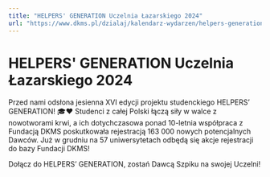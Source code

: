 ```yaml
---
title: "HELPERS' GENERATION Uczelnia Łazarskiego 2024"
url: "https://www.dkms.pl/dzialaj/kalendarz-wydarzen/helpers-generation-uczelnia-lazarskiego-zima2024"
---
```


# HELPERS' GENERATION Uczelnia Łazarskiego 2024

Przed nami odsłona jesienna XVI edycji projektu studenckiego HELPERS’ GENERATION! 🎓❤️ Studenci z całej Polski łączą siły w walce z nowotworami krwi, a ich dotychczasowa ponad 10\-letnia współpraca z Fundacją DKMS poskutkowała rejestracją 163 000 nowych potencjalnych Dawców. Już w grudniu na 57 uniwersytetach odbędą się akcje rejestracji do bazy Fundacji DKMS!


Dołącz do HELPERS’ GENERATION, zostań Dawcą Szpiku na swojej Uczelni!


